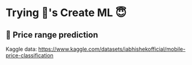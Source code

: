 # Trying 🍎's Create ML 😇
## 📱 Price range prediction
Kaggle data: https://www.kaggle.com/datasets/iabhishekofficial/mobile-price-classification
